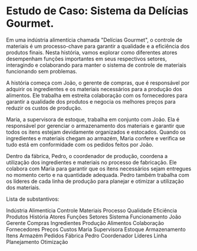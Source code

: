 # Estudo de Caso: Sistema da Delícias Gourmet.

  Em uma indústria alimentícia chamada &quot;Delícias Gourmet&quot;, o controle de materiais é um processo-chave para
garantir a qualidade e a eficiência dos produtos finais. Nesta história, vamos explorar como diferentes atores
desempenham funções importantes em seus respectivos setores, interagindo e colaborando para manter o sistema de
controle de materiais funcionando sem problemas.

  A história começa com João, o gerente de compras, que é responsável por adquirir os ingredientes e os
materiais necessários para a produção dos alimentos. Ele trabalha em estreita colaboração com os fornecedores para
garantir a qualidade dos produtos e negocia os melhores preços para reduzir os custos de produção.

  Maria, a supervisora de estoque, trabalha em conjunto com João. Ela é responsável por gerenciar o
armazenamento dos materiais e garantir que todos os itens estejam devidamente organizados e estocados. Quando os
ingredientes e materiais chegam ao armazém, Maria confere e verifica se tudo está em conformidade com os pedidos
feitos por João.

  Dentro da fábrica, Pedro, o coordenador de produção, coordena a utilização dos ingredientes e materiais no
processo de fabricação. Ele colabora com Maria para garantir que os itens necessários sejam entregues no momento
certo e na quantidade adequada. Pedro também trabalha com os líderes de cada linha de produção para planejar e
otimizar a utilização dos materiais.

Lista de substantivos:

Indústria
Alimentícia
Controle
Materiais
Processo
Qualidade
Eficiência
Produtos
História
Atores
Funções
Setores
Sistema
Funcionamento
João
Gerente
Compras
Ingredientes
Produção
Alimentos
Colaboração
Fornecedores
Preços
Custos
Maria
Supervisora
Estoque
Armazenamento
Itens
Armazém
Pedidos
Fábrica
Pedro
Coordenador
Líderes
Linha
Planejamento
Otimização



